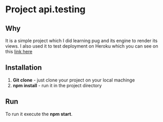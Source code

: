 # Project api.testing
## Why
It is a simple project which I did learning pug and its engine to render its views. I also used it to test deployment on Heroku which 
you can see on this [link here](https://api-simple-pug-app.herokuapp.com/) 

## Installation
1. **Git clone** - just clone your project on your local machinge
2. **npm install** - run it in the project directory

## Run
To run it execute the **npm start**.
